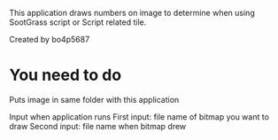 This application draws numbers on image to determine when using SootGrass script or Script related tile.

Created by bo4p5687

# You need to do 

Puts image in same folder with this application

Input when application runs
First input: file name of bitmap you want to draw
Second input: file name when bitmap drew